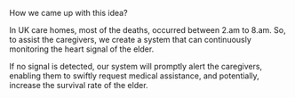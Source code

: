 How we came up with this idea?

In UK care homes, most of the deaths,
occurred between 2.am to 8.am.
So, to assist the caregivers, 
we create a system that can continuously monitoring the heart signal of the elder.

If no signal is detected, 
our system will promptly alert the caregivers, 
enabling them to swiftly request medical assistance,
and potentially, increase the survival rate of the elder. 
